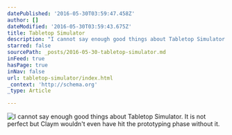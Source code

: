 ```yaml
---
datePublished: '2016-05-30T03:59:47.458Z'
author: []
dateModified: '2016-05-30T03:59:43.675Z'
title: Tabletop Simulator
description: "I cannot say enough good things about Tabletop Simulator. It is not *perfect* but Claym wouldn't even have hit the prototyping phase without it."
starred: false
sourcePath: _posts/2016-05-30-tabletop-simulator.md
inFeed: true
hasPage: true
inNav: false
url: tabletop-simulator/index.html
_context: 'http://schema.org'
_type: Article

---
```

![I cannot say enough good things about Tabletop Simulator. It is not *perfect* but Claym wouldn't even have hit the prototyping phase without it.](https://the-grid-user-content.s3-us-west-2.amazonaws.com/d48c7df5-da38-4398-ad06-35808f340f46.png)